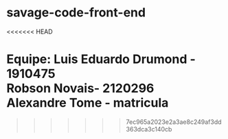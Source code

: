 # savage-code-front-end
<<<<<<< HEAD

Equipe: 
Luis Eduardo Drumond - 1910475  
Robson Novais- 2120296  
Alexandre Tome - matricula 
=======
>>>>>>> 7ec965a2023e2a3ae8c249af3dd363dca3c140cb
